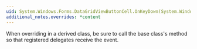 ```yaml
---
uid: System.Windows.Forms.DataGridViewButtonCell.OnKeyDown(System.Windows.Forms.KeyEventArgs,System.Int32)
additional_notes.overrides: *content
---
```


<p>When overriding <xref href="System.Windows.Forms.DataGridViewButtonCell.OnKeyDown(System.Windows.Forms.KeyEventArgs,System.Int32)"></xref> in a derived class, be sure to call the base class's <xref href="System.Windows.Forms.DataGridViewButtonCell.OnKeyDown(System.Windows.Forms.KeyEventArgs,System.Int32)"></xref> method so that registered delegates receive the event.</p>


